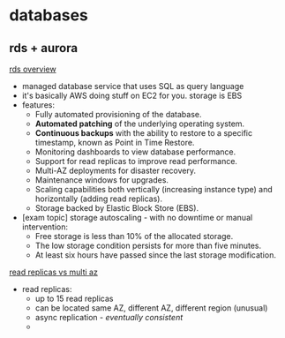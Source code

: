 # databases

## rds + aurora

[rds overview](https://www.udemy.com/course/aws-certified-solutions-architect-associate-saa-c03/learn/lecture/13528150#lecture-article)
* managed database service that uses SQL as query language
* it's basically AWS doing stuff on EC2 for you. storage is EBS
* features: 
    * Fully automated provisioning of the database.
    * **Automated patching** of the underlying operating system.
    * **Continuous backups** with the ability to restore to a specific timestamp, known as Point in Time Restore.
    * Monitoring dashboards to view database performance.
    * Support for read replicas to improve read performance.
    * Multi-AZ deployments for disaster recovery.
    * Maintenance windows for upgrades.
    * Scaling capabilities both vertically (increasing instance type) and horizontally (adding read replicas).
    * Storage backed by Elastic Block Store (EBS).
* [exam topic] storage autoscaling - with no downtime or manual intervention: 
    * Free storage is less than 10% of the allocated storage.
    * The low storage condition persists for more than five minutes.
    * At least six hours have passed since the last storage modification.

[read replicas vs multi az](https://www.udemy.com/course/aws-certified-solutions-architect-associate-saa-c03/learn/lecture/18078177#lecture-article)
* read replicas:
    * up to 15 read replicas
    * can be located same AZ, different AZ, different region (unusual) 
    * async replication - *eventually consistent*
    * 